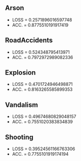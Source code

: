 ## Arson
- LOSS = 0.2571896016597748
- ACC. = 0.8775510191917419
## RoadAccidents
- LOSS = 0.524348795413971
- ACC. = 0.7972972989082336
## Explosion
- LOSS = 0.4701724946498871
- ACC. = 0.8163265585899353
## Vandalism
- LOSS = 0.49674680829048157
- ACC. = 0.7551020383834839
## Shooting
- LOSS = 0.39524561166763306
- ACC. = 0.7755101919174194
